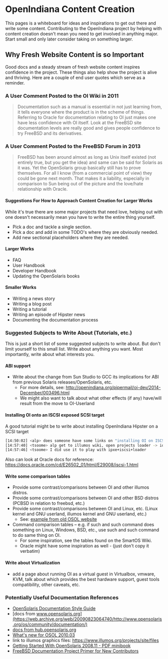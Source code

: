 <!--

The contents of this Documentation are subject to the Public Documentation License Version 1.01
(the "License"); you may only use this Documentation if you comply with the terms of this License.
A copy of the License is available at http://illumos.org/license/PDL.

The Original Documentation is _________________.

The Initial Writer of the Original Documentation is ___________ Copyright (C)_________[Insert year(s)].
All Rights Reserved. (Initial Writer contact(s):________________[Insert hyperlink/alias]).

Contributor(s): ______________________________________.

Portions created by ______ are Copyright (C)_________[Insert year(s)].
All Rights Reserved. (Contributor contact(s):________________[Insert hyperlink/alias]).

-->

# OpenIndiana Content Creation

This pages is a whiteboard for ideas and inspirations to get out there and write some content.
Contributing to the OpenIndiana project by helping with content creation doesn't mean you need to get involved in anything major.
Start small and only later consider taking on something larger.

## Why Fresh Website Content is so Important

Good docs and a steady stream of fresh website content inspires confidence in the project.
These things also help show the project is alive and thriving.
Here are a couple of end user quotes which serve as a reminder.


### A User Comment Posted to the OI Wiki in 2011

>Documentation such as a manual is essential in not just learning from, it tells everyone where the product is in the scheme of things.
>Referring to Oracle for documentation relating to OI just makes one have less confidence with OI itself.
>Look at the FreeBSD site documentation levels are really good and gives people confidence to try FreeBSD and its derivatives.

### A User Comment Posted to the FreeBSD Forum in 2013

>FreeBSD has been around almost as long as Unix itself existed (not entirely true, but you get the idea) and same can be said for Solaris as it was.
>Yet the OpenSolaris group basically still has to prove themselves.
>For all I know (from a commercial point of view) they could be gone next month.
>That makes it a liability, especially in comparison to Sun being out of the picture and the love/hate relationship with Oracle.


#### Suggestions For How to Approach Content Creation for Larger Works

While it's true there are some major projects that need love, helping out with one doesn't necessarily mean you have to write the entire thing yourself.
* Pick a doc and tackle a single section.
* Pick a doc and add in some TODO's where they are obviously needed.
* Add new sectional placeholders where they are needed.

#### Larger Works

* FAQ
* User Handbook
* Developer Handbook
* Updating the OpenSolaris books

#### Smaller Works

* Writing a news story
* Writing a blog post
* Writing a tutorial
* Writing an episode of Hipster news
* Documenting the documentation process


### Suggested Subjects to Write About (Tutorials, etc.)

This is just a short list of some suggested subjects to write about.
But don't limit yourself to this small list.
Write about anything you want.
Most importantly, write about what interests you.


#### ABI support

* Write about the change from Sun Studio to GCC its implications for ABI from previous Solaris releases/OpenSolaris, etc.
    * For more details, see: <http://openindiana.org/pipermail/oi-dev/2014-December/003496.html>
    * We might also want to talk about what other effects (if any) have/will result from the move to OI-Userland


#### Installing OI onto an ISCSI exposed SCSI target

A good tutorial might be to write about installing OpenIndiana Hipster on a SCSI target

```bash
[14:50:02] <alp> does someone have some links on "installing OI on ISCSI" ?
[14:57:40] <tsoome> alp get to illumos wiki, open projects loader -> ideas, from there you get link for jeffpc iscsi experiment
[14:57:46] <tsoome> I did use it to play with ipxe+iscsi+loader
```

Also can look at Oracle docs for reference: <https://docs.oracle.com/cd/E26502_01/html/E29008/iscsi-1.html>


#### Write some comparison tables

* Provide some contrast/comparisons between OI and other illumos distros.
* Provide some contrast/comparisons between OI and other BSD distros (PCBSD in relation to freebsd, etc.)
* Provide some contrast/comparisons between OI and Linux, etc. (Linux kernel and GNU userland, illumos kernel and GNU userland, etc.)
    * See: [example from old OSOL website](https://web.archive.org/web/20090904201802/http://wikis.sun.com/display/SolarisDeveloper/Migrating+from+Linux+to+Solaris+or+OpenSolaris)
* Command comparison tables – e.g. if such and such command does something on Linux, Windows, BSD, etc., use such and such command to do same thing on OI.
    * For some inspiration, see the tables found on the SmartOS Wiki.
    * Oracle might have some inspiration as well - (just don't copy it verbatim)

#### Write about Virtualization

* add a page about running OI as a virtual guest in Virtualbox, vmware, KVM, talk about which provides the best hardware support, guest tools compatibility, other caveats, etc.

### Potentially Useful Documentation References

* [OpenSolaris Documentation Style Guide](https://web.archive.org/web/20081207155129/http://opensolaris.org/os/community/documentation/files/OSOLDOCSG.pdf)
* [docs from www.opensolaris.org](https://web.archive.org/web/20090823064740/http://www.opensolaris.org/os/community/documentation/)
* [docs from hub.opensolaris.org](https://web.archive.org/web/20100909110451/http://hub.opensolaris.org/bin/view/Main/documentation)
* [What's new for OSOL 2010.03](https://web.archive.org/web/20110702071619/http://cr.opensolaris.org/~gman/opensolaris-whats-new-2010-03)
* link to illumos graphics files: <https://www.illumos.org/projects/site/files>
* [Getting Started With OpenSolaris 2008.11 - PDF minibook](https://web.archive.org/web/20110904232819/http://dlc.sun.com/osol/docs/downloads/minibook/en/820-7102-10-Eng-doc.pdf)
* [FreeBSD Documentation Project Primer for New Contributors](https://www.freebsd.org/doc/en_US.ISO8859-1/books/fdp-primer/)

